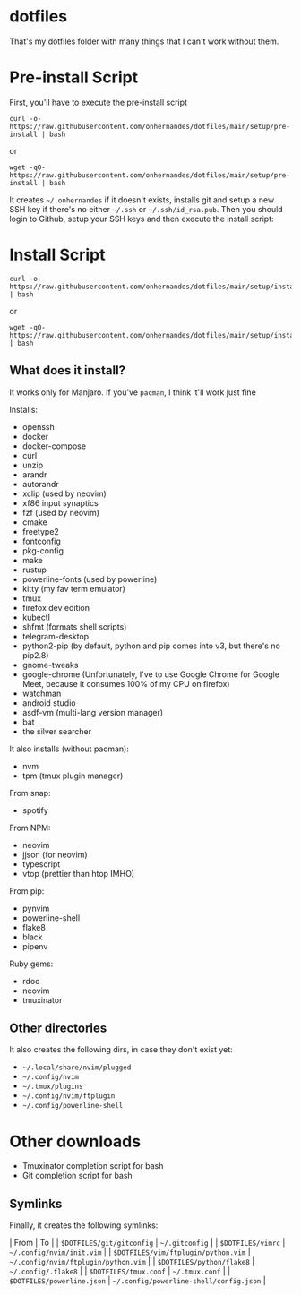 # dotfiles

That's my dotfiles folder with many things that I can't work without them.

# Pre-install Script

First, you'll have to execute the pre-install script

```
curl -o- https://raw.githubusercontent.com/onhernandes/dotfiles/main/setup/pre-install | bash
```

or

```
wget -qO- https://raw.githubusercontent.com/onhernandes/dotfiles/main/setup/pre-install | bash
```

It creates `~/.onhernandes` if it doesn't exists, installs git and setup a new SSH key if there's no either `~/.ssh` or `~/.ssh/id_rsa.pub`. Then you should login to Github, setup your SSH keys and then execute the install script:

# Install Script

```
curl -o- https://raw.githubusercontent.com/onhernandes/dotfiles/main/setup/install | bash
```

or

```
wget -qO- https://raw.githubusercontent.com/onhernandes/dotfiles/main/setup/install | bash
```

## What does it install?

It works only for Manjaro. If you've `pacman`, I think it'll work just fine

Installs:
- openssh
- docker
- docker-compose
- curl
- unzip
- arandr
- autorandr
- xclip (used by neovim)
- xf86 input synaptics
- fzf (used by neovim)
- cmake
- freetype2
- fontconfig
- pkg-config
- make
- rustup
- powerline-fonts (used by powerline)
- kitty (my fav term emulator)
- tmux
- firefox dev edition
- kubectl
- shfmt (formats shell scripts)
- telegram-desktop
- python2-pip (by default, python and pip comes into v3, but there's no pip2.8)
- gnome-tweaks
- google-chrome (Unfortunately, I've to use Google Chrome for Google Meet, because it consumes 100% of my CPU on firefox)
- watchman
- android studio
- asdf-vm (multi-lang version manager)
- bat
- the silver searcher


It also installs (without pacman):
- nvm
- tpm (tmux plugin manager)

From snap:
- spotify

From NPM:
- neovim
- jjson (for neovim)
- typescript
- vtop (prettier than htop IMHO)

From pip:
- pynvim
- powerline-shell
- flake8
- black
- pipenv

Ruby gems:
- rdoc
- neovim
- tmuxinator

## Other directories

It also creates the following dirs, in case they don't exist yet:

- `~/.local/share/nvim/plugged`
- `~/.config/nvim`
- `~/.tmux/plugins`
- `~/.config/nvim/ftplugin`
- `~/.config/powerline-shell`

# Other downloads

- Tmuxinator completion script for bash
- Git completion script for bash

## Symlinks

Finally, it creates the following symlinks:

| From | To |
| `$DOTFILES/git/gitconfig` | `~/.gitconfig` |
| `$DOTFILES/vimrc` | `~/.config/nvim/init.vim` |
| `$DOTFILES/vim/ftplugin/python.vim` | `~/.config/nvim/ftplugin/python.vim` |
| `$DOTFILES/python/flake8` | `~/.config/.flake8` |
| `$DOTFILES/tmux.conf` | `~/.tmux.conf` |
| `$DOTFILES/powerline.json` | `~/.config/powerline-shell/config.json` |
